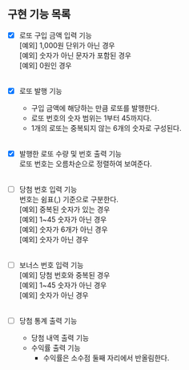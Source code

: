 ## 구현 기능 목록

- [x] 로또 구입 금액 입력 기능<br>
[예외] 1,000원 단위가 아닌 경우<br>
[예외] 숫자가 아닌 문자가 포함된 경우<br>
[예외] 0원인 경우<br><br>

- [x] 로또 발행 기능
  - 구입 금액에 해당하는 만큼 로또를 발행한다. 
  - 로또 번호의 숫자 범위는 1부터 45까지다.
  - 1개의 로또는 중복되지 않는 6개의 숫자로 구성된다.<br><br> 
- [x] 발행한 로또 수량 및 번호 출력 기능<br>
 로또 번호는 오름차순으로 정렬하여 보여준다.<br><br>


- [ ] 당첨 번호 입력 기능<br>
번호는 쉼표(,) 기준으로 구분한다.<br>
    [예외] 중복된 숫자가 있는 경우<br>
    [예외] 1~45 숫자가 아닌 경우<br>
    [예외] 숫자가 6개가 아닌 경우<br>
    [예외] 숫자가 아닌 경우<br><br>


- [ ] 보너스 번호 입력 기능<br>
[예외] 당첨 번호와 중복된 경우<br>
[예외] 1~45 숫자가 아닌 경우<br>
[예외] 숫자가 아닌 경우<br><br>


- [ ] 당첨 통계 출력 기능
  - 당첨 내역 출력 기능 
  - 수익률 출력 기능
    - 수익률은 소수점 둘째 자리에서 반올림한다.
    